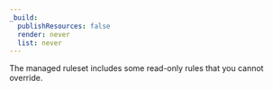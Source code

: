 ```yaml
---
_build:
  publishResources: false
  render: never
  list: never
---
```


The managed ruleset includes some read-only rules that you cannot override.